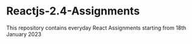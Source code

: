 # Reactjs-2.4-Assignments
This repository contains everyday React Assignments starting from 18th January 2023
